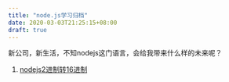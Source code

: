 ```yaml
---
title: "node.js学习归档"
date: 2020-03-03T21:25:15+08:00
draft: true
---
```


新公司，新生活，不知nodejs这门语言，会给我带来什么样的未来呢？

1. [nodejs2进制转16进制](/post/hextobin)